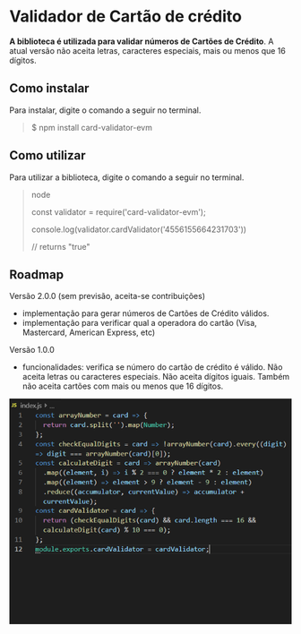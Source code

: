 # Validador de Cartão de crédito
**A biblioteca é utilizada para validar números de Cartões de Crédito**. A atual versão não aceita letras, caracteres especiais, mais ou menos que 16 dígitos.

## Como instalar

Para instalar, digite o comando a seguir no terminal.
> $  npm install card-validator-evm

## Como utilizar

Para utilizar a biblioteca, digite o comando a seguir no terminal.
>node
>
> const validator = require('card-validator-evm');
> 
> console.log(validator.cardValidator('4556155664231703'))
> 
> // returns "true"

## Roadmap

Versão 2.0.0 (sem previsão, aceita-se contribuições)
- implementação para gerar números de Cartões de Crédito válidos.
- implementação para verificar qual a operadora do cartão (Visa, Mastercard, American Express, etc)

Versão 1.0.0
- funcionalidades: verifica se número do cartão de crédito é válido. Não aceita letras ou caracteres especiais. Não aceita dígitos iguais. Também não aceita cartões com mais ou menos que 16 dígitos.

![card-validator](card.png)
